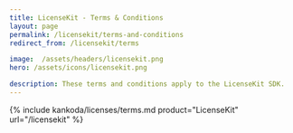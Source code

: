 ```yaml
---
title: LicenseKit - Terms & Conditions
layout: page
permalink: /licensekit/terms-and-conditions
redirect_from: /licensekit/terms

image:  /assets/headers/licensekit.png
hero: /assets/icons/licensekit.png

description: These terms and conditions apply to the LicenseKit SDK.
---
```


{% include kankoda/licenses/terms.md product="LicenseKit" url="/licensekit" %}